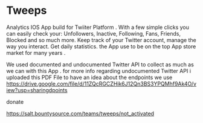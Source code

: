 # Tweeps

Analytics IOS App build for Twiiter Platform . With a few simple clicks you can easily check your: Unfollowers, Inactive, Following, Fans, Friends, Blocked and so much more.
Keep track of your Twitter account, manage the way you interact. Get daily statistics. 
the App use to be on the top App store market for many years .

We used documented and undocumented Twitter API to collect as much as we can with this App . 
for more info regarding undocumented Twitter API i uploaded this PDF File to have an idea about the endpoints we use https://drive.google.com/file/d/11ZQcRGCZHik6J12Qn3BS3YPQMhf9Ak4O/view?usp=sharingdpoints 

donate

https://salt.bountysource.com/teams/tweeps/not_activated
